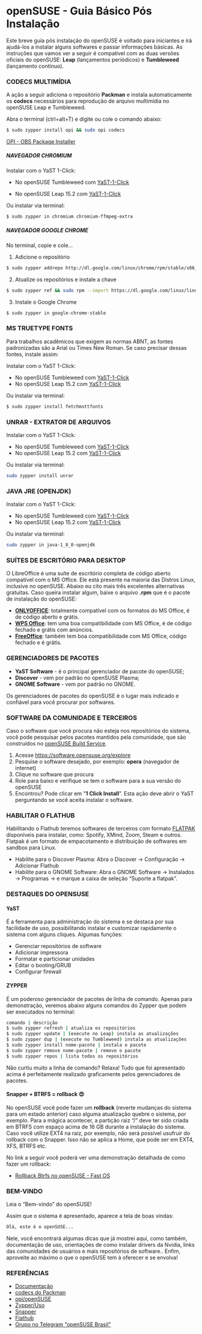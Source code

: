 # openSUSE - Guia Básico Pós Instalação  

Este breve guia pós instalação do openSUSE é voltado para iniciantes e irá ajudá-los a instalar alguns softwares e passar informações básicas. 
As instruções que vamos ver a seguir é compatível com as duas versões oficiais do openSUSE: **Leap** (lançamentos periódicos) e **Tumbleweed** (lançamento contínuo).

### CODECS MULTIMÍDIA
A ação a seguir adiciona o repositório **Packman** e instala automaticamente os **codecs** necessários para reprodução de arquivo multimídia no openSUSE Leap e Tumbleweed.

Abra o terminal (ctrl+alt+T) e digite ou cole o comando abaixo:
```sh
$ sudo zypper install opi && sudo opi codecs
```
[OPI - OBS Package Installer](https://github.com/openSUSE/opi)

##### NAVEGADOR CHROMIUM
Instalar com o YaST 1-Click:

* No openSUSE Tumbleweed com [YaST-1-Click](https://software.opensuse.org/ymp/openSUSE:Factory/standard/chromium.ymp?base=openSUSE%3AFactory&query=chromium)

* No openSUSE Leap 15.2 com [YaST-1-Click](https://software.opensuse.org/ymp/openSUSE:Leap:15.2:Update/ports/chromium.ymp?base=openSUSE%3ALeap%3A15.2&query=chromium)

Ou instalar via terminal:
```sh
$ sudo zypper in chromium chromium-ffmpeg-extra
```
##### NAVEGADOR GOOGLE CHROME
No terminal, copie e cole...
1. Adicione o repositório
```sh
$ sudo zypper addrepo http://dl.google.com/linux/chrome/rpm/stable/x86_64 Google-Chrome
```
2. Atualize os repositórios e instale a chave
```sh
$ sudo zypper ref && sudo rpm --import https://dl.google.com/linux/linux_signing_key.pub
```
3. Instale o Google Chrome
```sh
$ sudo zypper in google-chrome-stable
```

### MS TRUETYPE FONTS
Para trabalhos acadêmicos que exigem as normas ABNT, as fontes padronizadas são a Arial ou Times New Roman. Se caso precisar dessas fontes, instale assim:

Instalar com o YaST 1-Click:
* No openSUSE Tumbleweed com [YaST-1-Click](https://software.opensuse.org/ymp/openSUSE:Factory/standard/fetchmsttfonts.ymp?base=openSUSE%3AFactory&query=fetchmsttfonts)
* No openSUSE Leap 15.2 com [YaST-1-Click](https://software.opensuse.org/ymp/openSUSE:Leap:15.2/standard/fetchmsttfonts.ymp?base=openSUSE%3ALeap%3A15.2&query=fetchmsttfonts)

Ou instalar via terminal:
```sh
$ sudo zypper install fetchmsttfonts
```

### UNRAR - EXTRATOR DE ARQUIVOS 
Instalar com o YaST 1-Click:
* No openSUSE Tumbleweed com [YaST-1-Click](https://software.opensuse.org/ymp/openSUSE:Factory/standard/unrar_wrapper.ymp?base=openSUSE%3AFactory&query=unrar_wrapper)
* No openSUSE Leap 15.2 com [YaST-1-Click](https://software.opensuse.org/ymp/openSUSE:Leap:15.2/standard/unrar_wrapper.ymp?base=openSUSE%3ALeap%3A15.2&query=unrar_wrapper)

Ou instalar via terminal:
```sh
sudo zypper install unrar
```

### JAVA JRE (OPENJDK)
Instalar com o YaST 1-Click:
* No openSUSE Tumbleweed com [YaST-1-Click](https://software.opensuse.org/ymp/openSUSE:Factory/standard/java-1_8_0-openjdk.ymp?base=openSUSE%3AFactory&query=java-1_8_0-openjdk)
* No openSUSE Leap 15.2 com [YaST-1-Click](https://software.opensuse.org/ymp/openSUSE:Leap:15.2/standard/java-1_8_0-openjdk.ymp?base=openSUSE%3ALeap%3A15.2&query=java-1_8_0-openjdk)

Ou instalar via terminal:
```sh
sudo zypper in java-1_8_0-openjdk
```

### SUÍTES DE ESCRITÓRIO PARA DESKTOP
O LibreOffice é uma suíte de escritório completa de código aberto compatível com o MS Office. Ele está presente na maioria das Distros Linux, inclusive no openSUSE. 
Abaixo eu cito mais três excelentes alternativas gratuitas. Caso queira instalar algum,  baixe o arquivo **.rpm** que é o pacote de instalação do openSUSE:
* [**ONLYOFFICE**](https://www.onlyoffice.com/pt/download-desktop.aspx): totalmente compatível com os formatos do MS Office, é de código aberto e grátis.
* [**WPS Office**](https://www.wps.com/pt-BR/office/linux): tem uma boa compatibilidade com MS Office, é de código fechado e grátis com anúncios.
* [**FreeOffice**](https://www.freeoffice.com/pt/baixar/aplicativos): também tem boa compatibilidade com MS Office, código fechado e é grátis.

### GERENCIADORES DE PACOTES
* **YaST Software** -  é o principal 	gerenciador de pacote do openSUSE;
* **Discover** - vem por padrão no openSUSE Plasma;
* **GNOME Software** - vem por padrão no GNOME.

Os gerenciadores de pacotes do openSUSE é o lugar mais indicado e confiável para você procurar por softwares.

### SOFTWARE DA COMUNIDADE E TERCEIROS 
Caso o software que você procura não esteja nos repositórios do sistema, você pode pesquisar pelos pacotes mantidos pela comunidade, que são construídos no [openSUSE Build Service](https://en.opensuse.org/Portal:Build_Service).
1. Acesse <https://software.opensuse.org/explore>
2. Pesquise o software desejado, por exemplo: **opera** (navegador de internet)
3. Clique no software que procura
4. Role para baixo e verifique se tem o software para a sua versão do openSUSE
5. Encontrou? Pode clicar em "**1 Click Install**". Esta ação deve abrir o YaST perguntando se você aceita instalar o software.

### HABILITAR O FLATHUB
Habilitando o Flathub teremos softwares de terceiros com formato [FLATPAK](https://www.flatpak.org/) disponíveis para instalar, como: Spotify, XMind, Zoom, Steam e outros. 
Flatpak é um formato de empacotamento e distribuição de softwares em sandbox para Linux.

* Habilite para o Discover Plasma: Abra o Discover → Configuração → Adicionar Flathub
* Habilite para o GNOME Software: Abra o GNOME Software → Instalados → Programas → e marque a caixa de seleção “Suporte a flatpak”.

### DESTAQUES DO OPENSUSE
#### YaST 
É a ferramenta para administração do sistema e se destaca por sua facilidade de uso, possibilitando instalar e customizar rapidamente o sistema com alguns cliques.
Algumas funções:
* Gerenciar repositórios de software
* Adicionar impressora
* Formatar e particionar unidades
* Editar o booting/GRUB
* Configurar firewall

#### ZYPPER
É um poderoso gerenciador de pacotes de linha de comando. 
Apenas para demonstração, veremos abaixo alguns comandos do Zypper que podem ser executados no terminal:

```sh
comando | descrição 
$ sudo zypper refresh | atualiza os repositórios 
$ sudo zypper update | (execute no Leap) instala as atualizações
$ sudo zypper dup | (execute no Tumbleweed) instala as atualizações
$ sudo zypper install nome-pacote | instala o pacote
$ sudo zypper remove nome-pacote | remove o pacote
$ sudo zypper repos | lista todos os repositórios
```

Não curtiu muito a linha de comando? Relaxa! Tudo que foi apresentado acima é perfeitamente realizado graficamente pelos gerenciadores de pacotes.

#### Snapper + BTRFS = rollback 😍
No openSUSE você pode fazer um **rollback** (reverte mudanças do sistema para um estado anterior) caso alguma atualização quebre o sistema, por exemplo. Para a mágica acontecer, a partição raiz “/” deve ter sido criada em BTRFS com espaço acima de 16 GB durante a instalação do sistema. 
Caso você utilize EXT4 na raiz, por exemplo, não será possível usufruir do rollback com o Snapper. Isso não se aplica a Home, que pode ser em EXT4, XFS, BTRFS etc.  

No link a seguir você poderá ver uma demonstração detalhada de como fazer um rollback: 
* [Rollback Btrfs no openSUSE - Fast OS](https://fastoslinux.com/2019/11/26/rollback-btrfs-no-opensuse/)

### BEM-VINDO
Leia o “Bem-vindo” do openSUSE!

Assim que o sistema é apresentado, aparece a tela de boas vindas:
```sh
Olá, este é o openSUSE...
```

Nele, você encontrará algumas dicas que já mostrei aqui, como também, documentação de uso, orientações de como instalar drivers da Nvidia, links das comunidades de usuários e mais repositórios de software.. Enfim, aproveite ao máximo o que o openSUSE tem à oferecer e se envolva! 

### REFERÊNCIAS
* [Documentação](https://pt.opensuse.org/Portal:Documentacao)
* [codecs do Packman](https://pt.opensuse.org/SDB:Instalar_codecs_do_Packman)
* [opi/openSUSE](https://github.com/openSUSE/opi)
* [Zypper/Uso](https://pt.opensuse.org/Zypper/Uso) 
* [Snapper](https://en.opensuse.org/openSUSE:Snapper_Tutorial)
* [Flathub](https://flathub.org/home)
* [Grupo no Telegram "openSUSE Brasil"](https://t.me/opensusebr)


